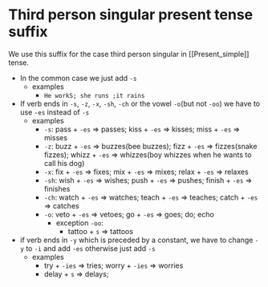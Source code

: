 # Third person singular present tense suffix

We use this suffix  for the case third person singular in [[Present_simple]] tense. 
- In the common case we just add `-s`
	- examples
		- `He workS; she runs ;it rains`
- If verb ends in `-s`, `-z`, `-x`, `-sh`, `-ch` or the vowel  `-o`(but not `-oo`) we have to use `-es` instead of `-s` 
	- examples
		- `-s`: pass + `-es` => passes; kiss + `-es` => kisses; miss + `-es` => misses
		- `-z`: buzz + `-es` => buzzes(bee buzzes); fizz + `-es` => fizzes(snake fizzes); whizz + `-es` => whizzes(boy whizzes when he wants to call his dog)
		- `-x`: fix + `-es` => fixes; mix + `-es` => mixes; relax + `-es` => relaxes
		- `-sh`: wish + `-es` => wishes; push  + `-es` => pushes; finish + `-es` => finishes
		- `-ch`: watch + `-es` => watches; teach + `-es` => teaches; catch + `-es` => catches
		- `-o`: veto + `-es` => vetoes; go + `-es` => goes; do; echo 
			- exception `-oo`:
				- tattoo + `s` => tattoos
- if verb ends in `-y` which is preceded by a constant, we have to change `-y` to `-i` and add `-es` otherwise just add `-s`
	- examples
		- try + `-ies` => tries; worry + `-ies` => worries
		- delay + `s` => delays;
	
